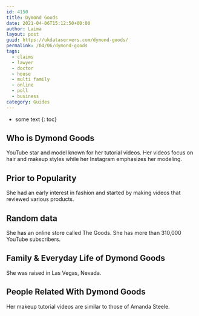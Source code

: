 ```yaml
---
id: 4150
title: Dymond Goods
date: 2021-04-06T15:12:50+00:00
author: Laima
layout: post
guid: https://ukdataservers.com/dymond-goods/
permalink: /04/06/dymond-goods
tags:
  - claims
  - lawyer
  - doctor
  - house
  - multi family
  - online
  - poll
  - business
category: Guides
---
```


* some text
{: toc}


## Who is Dymond Goods
                  
                  
                  
YouTube star and model known for her tutorial videos. Her videos focus on hair and makeup styles while her Instagram emphasizes her modeling.
                  
              
            
              
            
                
                
                
## Prior to Popularity
                  
                  
                  
She had an early interest in fashion and started by making videos that reviewed various products.
                  
              
            
              
            
                
                
                
## Random data
                  
                  
                  
She has an online store called The Goods. She has more than 310,000 YouTube subscribers.
                  
              
            
              
            
                
                
                
## Family & Everyday Life of Dymond Goods
                  
                  
                  
She was raised in Las Vegas, Nevada.
                  
              
            
              
            
                
                
                
## People Related With Dymond Goods
                  
                  
                  
Her makeup tutorial videos are similar to those of Amanda Steele.
                  
              
            
              
            
                
              
            
              
              
            
            
              
            
          
          
          
